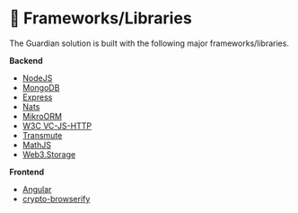 # 📖 Frameworks/Libraries

The Guardian solution is built with the following major frameworks/libraries.

**Backend**

* [NodeJS](https://nodejs.org/)
* [MongoDB](https://www.mongodb.com/)
* [Express](https://expressjs.com/)
* [Nats](https://nats.io/)
* [MikroORM](https://mikro-orm.io/)
* [W3C VC-JS-HTTP](https://w3c.github.io/vc-data-model/)
* [Transmute](https://github.com/transmute-industries/verifiable-data/tree/main/packages/vc.js)
* [MathJS](https://mathjs.org)
* [Web3.Storage](https://github.com/web3-storage/web3.storage)

**Frontend**

* [Angular](https://angular.io/)
* [crypto-browserify](https://www.npmjs.com/package/crypto-browserify)
